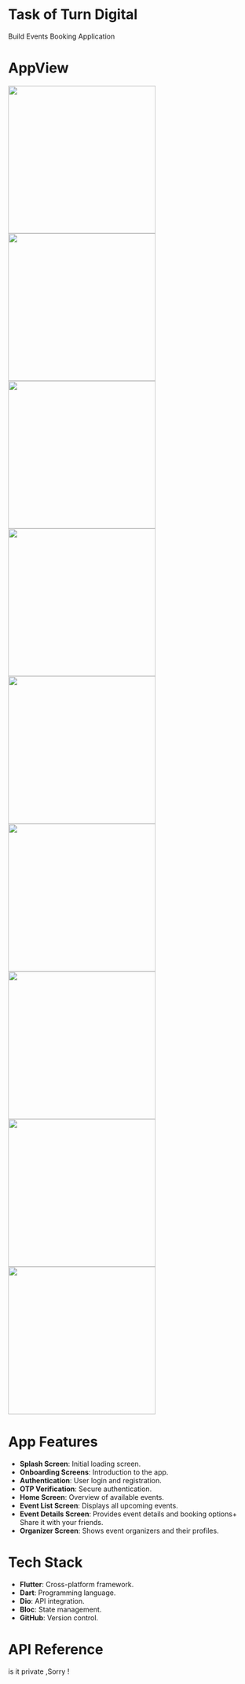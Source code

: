 # Task of Turn Digital 
Build Events Booking Application
# AppView 
<div>
  <img src="https://github.com/user-attachments/assets/8e92bd79-6e8a-4a94-a6db-39c092c11902" height="300">
  <img src="https://github.com/user-attachments/assets/4d565b8e-3822-435a-a603-bfe3252dbbb9" height="300">
   <img src="https://github.com/user-attachments/assets/2c929cbd-0843-4837-a53c-a73707d6f03a" height="300">
  <img src="https://github.com/user-attachments/assets/436dce96-886f-49e6-91b7-3f9325735a67" height="300">
   <img src="https://github.com/user-attachments/assets/19ab1c26-c008-4d73-b835-7e3f1e09f04d" height="300">
   <img src="https://github.com/user-attachments/assets/2a154928-2a65-43c8-8b8a-10817e750fdd" height="300">
  <img src="https://github.com/user-attachments/assets/90bd123d-7929-42d6-9ca5-82e5e8414005" height="300">
  <img src="https://github.com/user-attachments/assets/f2a916a5-de12-49e4-b651-7377713ecedb" height="300">
  <img src="https://github.com/user-attachments/assets/5c14288d-69f5-4a8a-8649-94699bfc28e9" height="300">
  
</div>

# App Features
- **Splash Screen**: Initial loading screen.
- **Onboarding Screens**: Introduction to the app.
- **Authentication**: User login and registration.
- **OTP Verification**: Secure authentication.
- **Home Screen**: Overview of available events.
- **Event List Screen**: Displays all upcoming events.
- **Event Details Screen**: Provides event details and booking options+ Share it with your friends.
- **Organizer Screen**: Shows event organizers and their profiles.
# Tech Stack
- **Flutter**: Cross-platform framework.
- **Dart**: Programming language.
- **Dio**: API integration.
- **Bloc**: State management.
- **GitHub**: Version control.
# API Reference
is it private ,Sorry !
